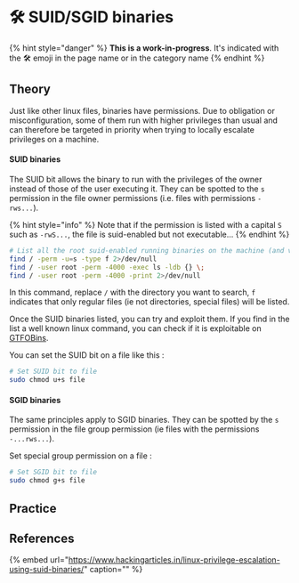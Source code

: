 # 🛠️ SUID/SGID binaries

{% hint style="danger" %}
**This is a work-in-progress**. It's indicated with the 🛠️ emoji in the page name or in the category name
{% endhint %}

## Theory

Just like other linux files, binaries have permissions. Due to obligation or misconfiguration, some of them run with higher privileges than usual and can therefore be targeted in priority when trying to locally escalate privileges on a machine.

#### SUID binaries

The SUID bit allows the binary to run with the privileges of the owner instead of those of the user executing it. They can be spotted to the `s` permission in the file owner permissions \(i.e. files with permissions `-rws...`\).

{% hint style="info" %}
Note that if the permission is listed with a capital `S` such as `-rwS...`, the file is suid-enabled but not executable...
{% endhint %}

```bash
# List all the root suid-enabled running binaries on the machine (and variants)
find / -perm -u=s -type f 2>/dev/null
find / -user root -perm -4000 -exec ls -ldb {} \;
find / -user root -perm -4000 -print 2>/dev/null
```

In this command, replace `/` with the directory you want to search, `f` indicates that only regular files \(ie not directories, special files\) will be listed.

Once the SUID binaries listed, you can try and exploit them. If you find in the list a well known linux command, you can check if it is exploitable on [GTFOBins](https://gtfobins.github.io/#+sudo).

You can set the SUID bit on a file like this :

```bash
# Set SUID bit to file
sudo chmod u+s file
```

#### SGID binaries

The same principles apply to SGID binaries. They can be spotted by the `s` permission in the file group permission \(ie files with the permissions `-...rws...`\).

 Set special group permission on a file :

```bash
# Set SGID bit to file
sudo chmod g+s file
```

## Practice

## References

{% embed url="https://www.hackingarticles.in/linux-privilege-escalation-using-suid-binaries/" caption="" %}

